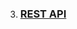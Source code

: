 3. ### [REST API](https://github.com/ckdqja135/Typescript-restful-starter/blob/master/mdfile/REST_API.md)
